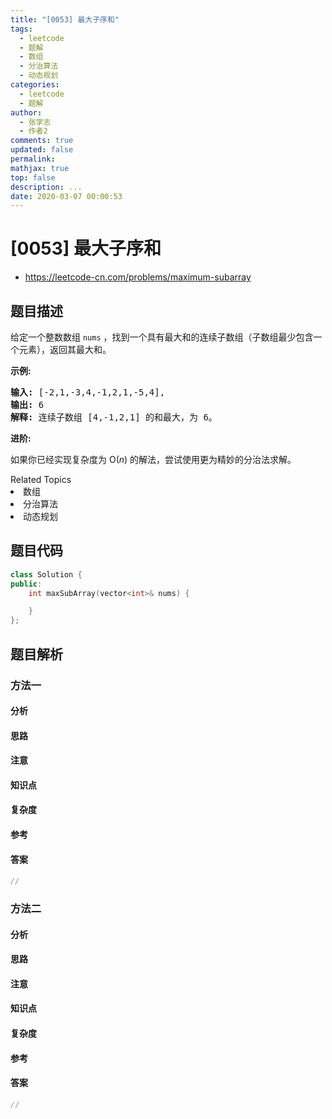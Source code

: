 ```yaml
---
title: "[0053] 最大子序和"
tags:
  - leetcode
  - 题解
  - 数组
  - 分治算法
  - 动态规划
categories:
  - leetcode
  - 题解
author:
  - 张学志
  - 作者2
comments: true
updated: false
permalink:
mathjax: true
top: false
description: ...
date: 2020-03-07 00:00:53
---
```



# [0053] 最大子序和
* https://leetcode-cn.com/problems/maximum-subarray


## 题目描述

<p>给定一个整数数组 <code>nums</code>&nbsp;，找到一个具有最大和的连续子数组（子数组最少包含一个元素），返回其最大和。</p>

<p><strong>示例:</strong></p>

<pre><strong>输入:</strong> [-2,1,-3,4,-1,2,1,-5,4],
<strong>输出:</strong> 6
<strong>解释:</strong>&nbsp;连续子数组&nbsp;[4,-1,2,1] 的和最大，为&nbsp;6。
</pre>

<p><strong>进阶:</strong></p>

<p>如果你已经实现复杂度为 O(<em>n</em>) 的解法，尝试使用更为精妙的分治法求解。</p>
<div><div>Related Topics</div><div><li>数组</li><li>分治算法</li><li>动态规划</li></div></div>


## 题目代码

```cpp
class Solution {
public:
    int maxSubArray(vector<int>& nums) {

    }
};
```


## 题目解析


### 方法一

#### 分析

#### 思路

#### 注意

#### 知识点

#### 复杂度

#### 参考

#### 答案

```cpp
//
```


### 方法二

#### 分析

#### 思路

#### 注意

#### 知识点

#### 复杂度

#### 参考

#### 答案

```cpp
//
```



